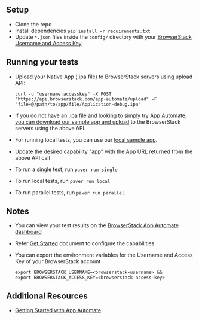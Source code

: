 ## Setup

- Clone the repo
- Install dependencies `pip install -r requirements.txt`
- Update `*.json` files inside the `config/` directory with your [BrowserStack Username and Access Key](https://www.browserstack.com/accounts/settings)


## Running your tests
- Upload your Native App (.ipa file) to BrowserStack servers using upload API:

  ```
  curl -u "username:accesskey" -X POST "https://api.browserstack.com/app-automate/upload" -F "file=@/path/to/app/file/Application-debug.ipa"
  ```

- If you do not have an .ipa file and looking to simply try App Automate, [you can download our sample app and upload](https://www.browserstack.com/app-automate/sample-apps/ios/BStackSampleApp.ipa)
to the BrowserStack servers using the above API.
- For running local tests, you can use our [local sample app]((https://www.browserstack.com/app-automate/sample-apps/ios/LocalSample.ipa)).
- Update the desired capability "app" with the App URL returned from the above API call
- To run a single test, run `paver run single`
- To run local tests, run `paver run local`
- To run parallel tests, run `paver run parallel`


## Notes
* You can view your test results on the [BrowserStack App Automate dashboard](https://www.browserstack.com/app-automate)
* Refer [Get Started](https://www.browserstack.com/app-automate/appium-lettuce) document to configure the capabilities
* You can export the environment variables for the Username and Access Key of your BrowserStack account
  
  ```
  export BROWSERSTACK_USERNAME=<browserstack-username> &&
  export BROWSERSTACK_ACCESS_KEY=<browserstack-access-key>
  ```
  
## Additional Resources
* [Getting Started with App Automate](https://www.browserstack.com/app-automate/appium-lettuce)
